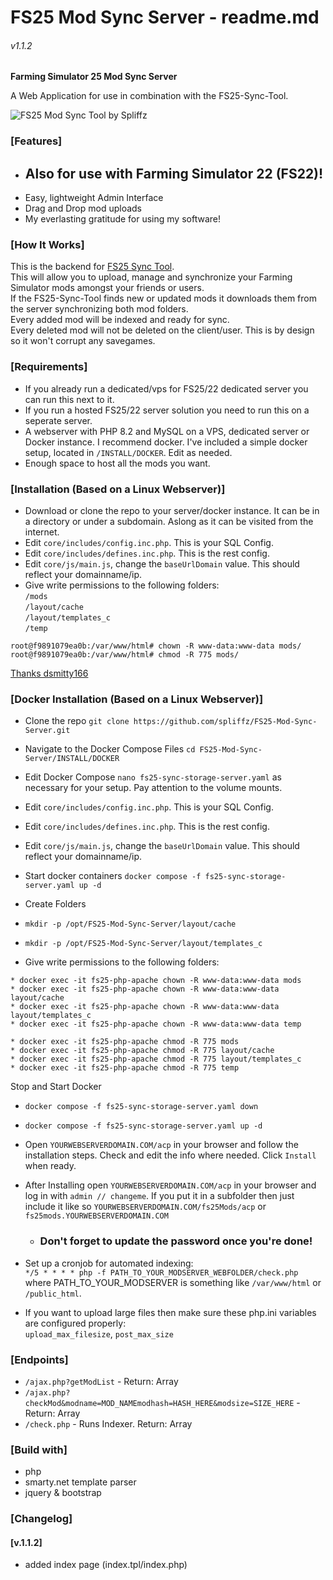 # FS25 Mod Sync Server - readme.md
###### v1.1.2

**Farming Simulator 25 Mod Sync Server**

A Web Application for use in combination with the FS25-Sync-Tool.

![FS25 Mod Sync Tool by Spliffz](http://fs25.rotjong.xyz/FS25-mss-02.png)   

### [Features]
 - ## **Also for use with Farming Simulator 22 (FS22)!**
 - Easy, lightweight Admin Interface
 - Drag and Drop mod uploads
 - My everlasting gratitude for using my software!

### [How It Works]
This is the backend for [FS25 Sync Tool](https://github.com/spliffz/FS25-Sync-Tool).   
This will allow you to upload, manage and synchronize your Farming Simulator mods amongst your friends or users.     
If the FS25-Sync-Tool finds new or updated mods it downloads them from the server synchronizing both mod folders.   
Every added mod will be indexed and ready for sync.   
Every deleted mod will not be deleted on the client/user. This is by design so it won't corrupt any savegames.   

### [Requirements]
  - If you already run a dedicated/vps for FS25/22 dedicated server you can run this next to it.
  - If you run a hosted FS25/22 server solution you need to run this on a seperate server.
  - A webserver with PHP 8.2 and MySQL on a VPS, dedicated server or Docker instance.
  I recommend docker. I've included a simple docker setup, located in `/INSTALL/DOCKER`. Edit as needed.
  - Enough space to host all the mods you want.


### [Installation (Based on a Linux Webserver)]
 * Download or clone the repo to your server/docker instance.
   It can be in a directory or under a subdomain.
   Aslong as it can be visited from the internet.
 * Edit `core/includes/config.inc.php`. This is your SQL Config.
 * Edit `core/includes/defines.inc.php`. This is the rest config.
 * Edit `core/js/main.js`, change the `baseUrlDomain` value. This should reflect your domainname/ip.
 * Give write permissions to the following folders:   
 `/mods`   
 `/layout/cache`   
 `/layout/templates_c`   
 `/temp`   
```
root@f9891079ea0b:/var/www/html# chown -R www-data:www-data mods/
root@f9891079ea0b:/var/www/html# chmod -R 775 mods/
```
 [Thanks dsmitty166](https://github.com/spliffz/FS25-Mod-Sync-Server/issues/1#issuecomment-2568100652)

### [Docker Installation (Based on a Linux Webserver)]
* Clone the repo `git clone https://github.com/spliffz/FS25-Mod-Sync-Server.git`
* Navigate to the Docker Compose Files `cd FS25-Mod-Sync-Server/INSTALL/DOCKER`
* Edit Docker Compose `nano fs25-sync-storage-server.yaml` as necessary for your setup. Pay attention to the volume mounts.
 * Edit `core/includes/config.inc.php`. This is your SQL Config.
 * Edit `core/includes/defines.inc.php`. This is the rest config.
 * Edit `core/js/main.js`, change the `baseUrlDomain` value. This should reflect your domainname/ip.
 * Start docker containers `docker compose -f fs25-sync-storage-server.yaml up -d`

 * Create Folders
 * `mkdir -p /opt/FS25-Mod-Sync-Server/layout/cache`
 * `mkdir -p /opt/FS25-Mod-Sync-Server/layout/templates_c`
      
 *  Give write permissions to the following folders:
```
* docker exec -it fs25-php-apache chown -R www-data:www-data mods
* docker exec -it fs25-php-apache chown -R www-data:www-data layout/cache
* docker exec -it fs25-php-apache chown -R www-data:www-data layout/templates_c  
* docker exec -it fs25-php-apache chown -R www-data:www-data temp

* docker exec -it fs25-php-apache chmod -R 775 mods
* docker exec -it fs25-php-apache chmod -R 775 layout/cache
* docker exec -it fs25-php-apache chmod -R 775 layout/templates_c
* docker exec -it fs25-php-apache chmod -R 775 temp
```
Stop and Start Docker
* `docker compose -f fs25-sync-storage-server.yaml down`
* `docker compose -f fs25-sync-storage-server.yaml up -d`

 * Open `YOURWEBSERVERDOMAIN.COM/acp` in your browser and follow the installation steps. Check and edit the info where needed. Click `Install` when ready.   
 * After Installing open `YOURWEBSERVERDOMAIN.COM/acp` in your browser and log in with `admin // changeme`. If you put it in a subfolder then just include it like so `YOURWEBSERVERDOMAIN.COM/fs25Mods/acp` or `fs25mods.YOURWEBSERVERDOMAIN.COM`
    - ### **Don't forget to update the password once you're done!**

 * Set up a cronjob for automated indexing:   
 `*/5 * * * * php -f PATH_TO_YOUR_MODSERVER_WEBFOLDER/check.php`   \
 where PATH_TO_YOUR_MODSERVER is something like `/var/www/html` or `/public_html`. 
 * If you want to upload large files then make sure these php.ini variables are configured properly:   
 `upload_max_filesize`, `post_max_size`


### [Endpoints]
 * `/ajax.php?getModList` - Return: Array
 * `/ajax.php?checkMod&modname=MOD_NAMEmodhash=HASH_HERE&modsize=SIZE_HERE` - Return: Array   
 * `/check.php` - Runs Indexer. Return: Array

### [Build with]
 * php
 * smarty.net template parser
 * jquery & bootstrap

### [Changelog]
#### [v.1.1.2]
 - added index page (index.tpl/index.php)
